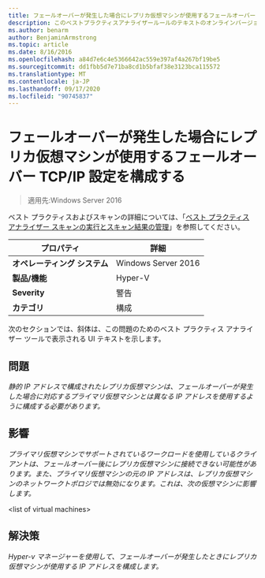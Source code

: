 ```yaml
---
title: フェールオーバーが発生した場合にレプリカ仮想マシンが使用するフェールオーバー TCP/IP 設定を構成する
description: このベストプラクティスアナライザールールのテキストのオンラインバージョン。
ms.author: benarm
author: BenjaminArmstrong
ms.topic: article
ms.date: 8/16/2016
ms.openlocfilehash: a84d7e6c4e5366642ac559e397af4a267bf19be5
ms.sourcegitcommit: dd1fbb5d7e71ba8cd1b5bfaf38e3123bca115572
ms.translationtype: MT
ms.contentlocale: ja-JP
ms.lasthandoff: 09/17/2020
ms.locfileid: "90745837"
---
```

# <a name="configure-the-failover-tcpip-settings-that-you-want-the-replica-virtual-machine-to-use-in-the-event-of-a-failover"></a>フェールオーバーが発生した場合にレプリカ仮想マシンが使用するフェールオーバー TCP/IP 設定を構成する

>適用先:Windows Server 2016

ベスト プラクティスおよびスキャンの詳細については、「[ベスト プラクティス アナライザー スキャンの実行とスキャン結果の管理](https://go.microsoft.com/fwlink/p/?LinkID=223177)」を参照してください。

|プロパティ|詳細|
|-|-|
|**オペレーティング システム**|Windows Server 2016|
|**製品/機能**|Hyper-V|
|**Severity**|警告|
|**カテゴリ**|構成|

次のセクションでは、斜体は、この問題のためのベスト プラクティス アナライザー ツールで表示される UI テキストを示します。

## <a name="issue"></a>問題
*静的 IP アドレスで構成されたレプリカ仮想マシンは、フェールオーバーが発生した場合に対応するプライマリ仮想マシンとは異なる IP アドレスを使用するように構成する必要があります。*

## <a name="impact"></a>影響
*プライマリ仮想マシンでサポートされているワークロードを使用しているクライアントは、フェールオーバー後にレプリカ仮想マシンに接続できない可能性があります。また、プライマリ仮想マシンの元の IP アドレスは、レプリカ仮想マシンのネットワークトポロジでは無効になります。これは、次の仮想マシンに影響します。*

\<list of virtual machines>

## <a name="resolution"></a>解決策
*Hyper-v マネージャーを使用して、フェールオーバーが発生したときにレプリカ仮想マシンが使用する IP アドレスを構成します。*



